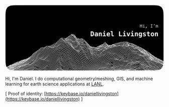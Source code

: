 ![Hi, I'm Daniel Livingston](https://raw.githubusercontent.com/daniellivingston/daniellivingston/master/banner-wireframe-landscape.png?raw=true "Hi, I'm Daniel Livingston")

Hi, I'm Daniel. I do computational geometry/meshing, GIS, and machine learning for earth science applications at [LANL](www.lanl.gov).

[ Proof of identity: [https://keybase.io/daniellivingston](https://keybase.io/daniellivingston) ]
